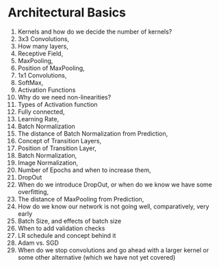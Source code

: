# Architectural Basics

  1.	Kernels and how do we decide the number of kernels?
  2.	3x3 Convolutions,
  3.	How many layers,
  4.	Receptive Field,
  5.	MaxPooling,
  6.	Position of MaxPooling,
  7.	1x1 Convolutions,
  8.	SoftMax,
  9.	Activation Functions
  10.	Why do we need non-linearities?
  11.	Types of Activation function
  12.	Fully connected,
  13.	Learning Rate,
  14.	Batch Normalization
  15.	The distance of Batch Normalization from Prediction,
  16.	Concept of Transition Layers,
  17.	Position of Transition Layer,
  18.	Batch Normalization,
  19.	Image Normalization,
  20.	Number of Epochs and when to increase them,
  21.	DropOut
  22.	When do we introduce DropOut, or when do we know we have some overfitting,
  23.	The distance of MaxPooling from Prediction,
  24.	How do we know our network is not going well, comparatively, very early
  25.	Batch Size, and effects of batch size
  26.	When to add validation checks
  27.	LR schedule and concept behind it
  28.	Adam vs. SGD
  29.	When do we stop convolutions and go ahead with a larger kernel or some other alternative (which we have not yet covered)


  
